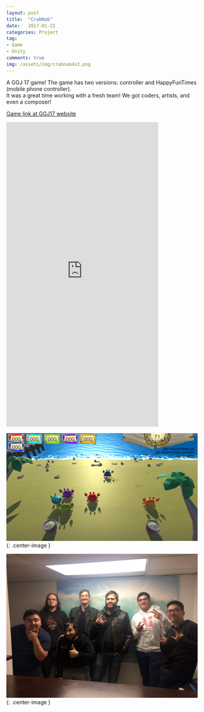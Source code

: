 ```yaml
---
layout: post
title:  "CrabNab"
date:   2017-01-22
categories: Project
tag: 
- Game
- Unity
comments: true
img: /assets/img/crabnab4x3.png
---
```


A GGJ 17 game! The game has two versions: controller and HappyFunTimes (mobile phone controller). <br/>
It was a great time working with a fresh team! We got coders, artists, and even a composer!

<!--more-->

[Game link at GGJ17 website](http://globalgamejam.org/2017/games/crab-nab)

<iframe src="https://www.facebook.com/plugins/video.php?href=https%3A%2F%2Fwww.facebook.com%2Fdan.wanner.7%2Fvideos%2F1609132339098719%2F&show_text=0&width=400" width="400" height="800" style="border:none;overflow:hidden" scrolling="no" frameborder="0" allowTransparency="true" allowFullScreen="true"></iframe>


![](/assets/img/crabnab/screenshot4.png){: .center-image }

![](/assets/img/crabnab/team.jpg){: .center-image }